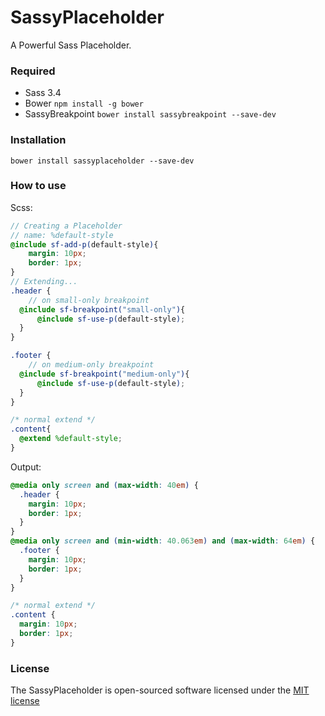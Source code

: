 # SassyPlaceholder

A Powerful Sass Placeholder.

### Required

- Sass 3.4
- Bower `npm install -g bower`
- SassyBreakpoint `bower install sassybreakpoint --save-dev`

### Installation
```ssh
bower install sassyplaceholder --save-dev
```



### How to use

Scss:
```scss
// Creating a Placeholder
// name: %default-style
@include sf-add-p(default-style){
    margin: 10px;
    border: 1px;
}
// Extending...
.header {
    // on small-only breakpoint
  @include sf-breakpoint("small-only"){
      @include sf-use-p(default-style);
  }
}

.footer {
    // on medium-only breakpoint
  @include sf-breakpoint("medium-only"){
      @include sf-use-p(default-style);
  }
}

/* normal extend */
.content{
  @extend %default-style;
}
```
Output:
```css
@media only screen and (max-width: 40em) {
  .header {
    margin: 10px;
    border: 1px; 
  } 
}
@media only screen and (min-width: 40.063em) and (max-width: 64em) {
  .footer {
    margin: 10px;
    border: 1px;
  }
}

/* normal extend */
.content {
  margin: 10px;
  border: 1px;
}
```



### License

The SassyPlaceholder is open-sourced software licensed under the [MIT license](http://opensource.org/licenses/MIT)